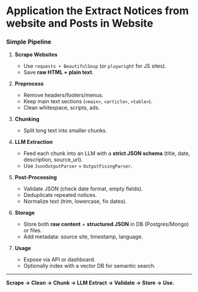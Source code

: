 # Application the Extract Notices from website and Posts in Website

### Simple Pipeline

1. **Scrape Websites**

   - Use `requests + BeautifulSoup` (or `playwright` for JS sites).
   - Save **raw HTML + plain text**.

2. **Preprocess**

   - Remove headers/footers/menus.
   - Keep main text sections (`<main>`, `<article>`, `<table>`).
   - Clean whitespace, scripts, ads.

3. **Chunking**

   - Split long text into smaller chunks.

4. **LLM Extraction**

   - Feed each chunk into an LLM with a **strict JSON schema** (title, date, description, source_url).
   - Use `JsonOutputParser` + `OutputFixingParser`.

5. **Post-Processing**

   - Validate JSON (check date format, empty fields).
   - Deduplicate repeated notices.
   - Normalize text (trim, lowercase, fix dates).

6. **Storage**

   - Store both **raw content** + **structured JSON** in DB (Postgres/Mongo) or files.
   - Add metadata: source site, timestamp, language.

7. **Usage**

   - Expose via API or dashboard.
   - Optionally index with a vector DB for semantic search.

---

**Scrape → Clean → Chunk → LLM Extract → Validate → Store → Use.**
